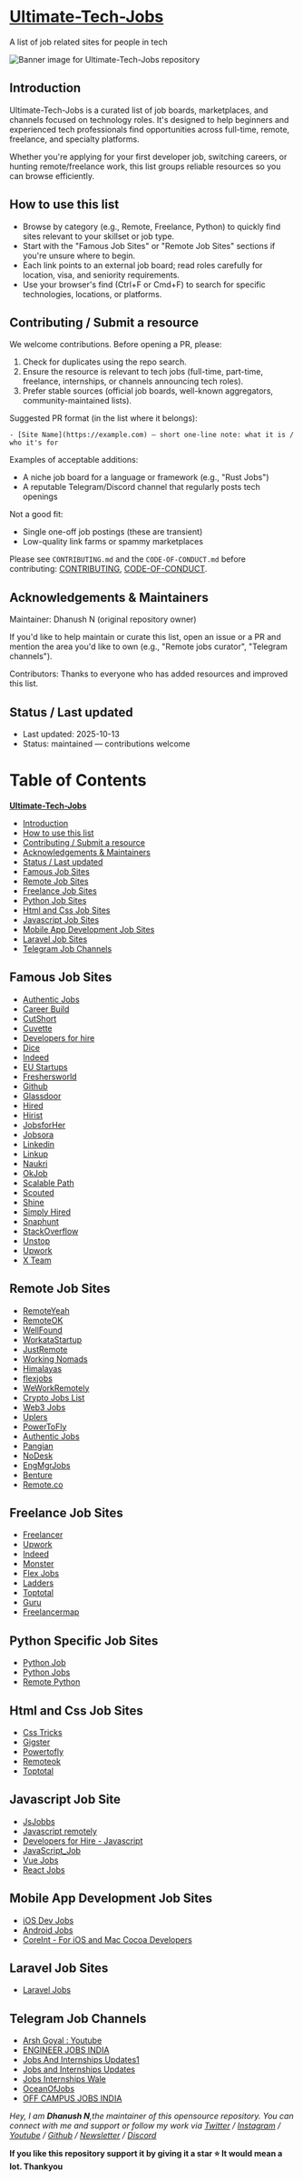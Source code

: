 # [Ultimate-Tech-Jobs](https://github.com/DHANUSHXENO/Ultimate-Tech-Jobs)

A list of job related sites for people in tech

![Banner image for Ultimate-Tech-Jobs repository](https://github.com/DHANUSHXENO/Ultimate-Tech-Jobs/blob/main/cover.png)
## Introduction

Ultimate-Tech-Jobs is a curated list of job boards, marketplaces, and channels focused on technology roles. It's designed to help beginners and experienced tech professionals find opportunities across full-time, remote, freelance, and specialty platforms.

Whether you're applying for your first developer job, switching careers, or hunting remote/freelance work, this list groups reliable resources so you can browse efficiently.

## How to use this list

- Browse by category (e.g., Remote, Freelance, Python) to quickly find sites relevant to your skillset or job type.
- Start with the "Famous Job Sites" or "Remote Job Sites" sections if you're unsure where to begin.
- Each link points to an external job board; read roles carefully for location, visa, and seniority requirements.
- Use your browser's find (Ctrl+F or Cmd+F) to search for specific technologies, locations, or platforms.

## Contributing / Submit a resource

We welcome contributions. Before opening a PR, please:

1. Check for duplicates using the repo search.
2. Ensure the resource is relevant to tech jobs (full-time, part-time, freelance, internships, or channels announcing tech roles).
3. Prefer stable sources (official job boards, well-known aggregators, community-maintained lists).

Suggested PR format (in the list where it belongs):

```
- [Site Name](https://example.com) — short one-line note: what it is / who it's for
```

Examples of acceptable additions:
- A niche job board for a language or framework (e.g., "Rust Jobs")
- A reputable Telegram/Discord channel that regularly posts tech openings

Not a good fit:
- Single one-off job postings (these are transient)
- Low-quality link farms or spammy marketplaces

Please see `CONTRIBUTING.md` and the `CODE-OF-CONDUCT.md` before contributing: [CONTRIBUTING](https://github.com/DHANUSHXENO/Ultimate-Tech-Jobs/blob/main/CONTRIBUTING.md), [CODE-OF-CONDUCT](https://github.com/DHANUSHXENO/Ultimate-Tech-Jobs/blob/main/CODE-OF-CONDUCT.md).

## Acknowledgements & Maintainers

Maintainer: Dhanush N (original repository owner)

If you'd like to help maintain or curate this list, open an issue or a PR and mention the area you'd like to own (e.g., "Remote jobs curator", "Telegram channels").

Contributors: Thanks to everyone who has added resources and improved this list.

## Status / Last updated

- Last updated: 2025-10-13
- Status: maintained — contributions welcome

# Table of Contents
[**Ultimate-Tech-Jobs**](#Ultimate-Tech-Jobs)
- [Introduction](#introduction)
- [How to use this list](#how-to-use-this-list)
- [Contributing / Submit a resource](#contributing--submit-a-resource)
- [Acknowledgements & Maintainers](#acknowledgements--maintainers)
- [Status / Last updated](#status--last-updated)
- [Famous Job Sites](#Famous-Job-Sites)
- [Remote Job Sites](#Remote-Job-Sites)
- [Freelance Job Sites](#Freelance-Job-Sites)
- [Python Job Sites](#Python-Job-Sites)
- [Html and Css Job Sites](#Html-and-Css-Job-Sites)
- [Javascript Job Sites](#Javascript-Job-Sites)
- [Mobile App Development Job Sites](#Mobile-App-Development-Job-Sites)
- [Laravel Job Sites](#Laravel-Job-Sites)
- [Telegram Job Channels](#telegram-job-channels)

## Famous Job Sites
- [Authentic Jobs](https://authenticjobs.com)
- [Career Build](https://www.careerbuilder.com)
- [CutShort](https://www.cutshort.com/)
- [Cuvette](https://cuvette.tech/)
- [Developers for hire](https://www.developersforhire.com)
- [Dice](https://www.dice.com)
- [Indeed](https://www,indeed.com)
- [EU Startups](https://www.eu-startups.com/startup-jobs/)
- [Freshersworld](https://www.freshersworld.com/)
- [Github](http://jobs.github.com)
- [Glassdoor](https://www.glassdoor.co.in)
- [Hired](https://hired.com/)
- [Hirist](https://www.hirist.com/)
- [JobsforHer](https://www.jobsforher.com/)
- [Jobsora](https://www.jobsora.com/)
- [Linkedin](http://linkedIn.com)
- [Linkup](https://www.linkup.com)
- [Naukri](https://www.naukri.com)
- [OkJob](https://www.okjob.io/)
- [Scalable Path](https://www.scalablepath.com/)
- [Scouted](https://scouted.io)
- [Shine](https://www.shine.com)
- [Simply Hired](https://www.simplyhired.com/)
- [Snaphunt](https://www.snaphunt.com/)
- [StackOverflow](http://stackoverflow.com/jobs)
- [Unstop](https://unstop.com/)
- [Upwork](https://upwork.com)
- [X Team](https://x-team.com)

## Remote Job Sites
- [RemoteYeah](https://remoteyeah.com)
- [RemoteOK](https://remoteok.com)
- [WellFound](https://wellfound.com)
- [WorkataStartup](https://workatastartup.com)
- [JustRemote](https://justremote.co)
- [Working Nomads](https://workingnomads.com/jobs)
- [Himalayas](https://himalayas.app)
- [flexjobs](https://flexjobs.com)
- [WeWorkRemotely](https://weworkremotely.com)
- [Crypto Jobs List](https://cryptojoblist.com)
- [Web3 Jobs](https://web3.career)
- [Uplers](https://www.uplers.com/)
- [PowerToFly](https://powertofly.com/jobs/)
- [Authentic Jobs](https://authenticjobs.com)
- [Pangian](https://pangian.com)
- [NoDesk](https://nodesk.co)
- [EngMgrJobs](https://engmgrjobs.com)
- [Benture](https://benture.io)
- [Remote.co](https://remote.co/)

## Freelance Job Sites
- [Freelancer](http://freelancer.com/jobs)
- [Upwork](https://www.upwork.com/freelance-jobs/)
- [Indeed](http://indeed.com/)
- [Monster](http://monster.com/)
- [Flex Jobs](http://flexjobs.com/jobs)
- [Ladders](https://www.theladders.com)
- [Toptotal](https://www.toptal.com)
- [Guru](https://guru.com)
- [Freelancermap](https://freelancermap.com)

## Python Specific Job Sites
- [Python Job](https://pythonjob.xyz)
- [Python Jobs](http://python.org/jobs)
- [Remote Python](https://www.remotepython.com/)

## Html and Css Job Sites
- [Css Tricks](https://css-tricks.com/jobs/)
- [Gigster](https://gigster.com)
- [Powertofly](https://powertofly.com)
- [Remoteok](https://remoteok.io/hire/css)
- [Toptotal](https://www.toptal.com)

## Javascript Job Site
- [JsJobbs](https://jsjobbs.com)
- [Javascript remotely](http://jsremotely.com)
- [Developers for Hire - Javascript](https://www.developersforhire.com/javascript/)
- [JavaScript_Job](https://javascriptjob.xyz)
- [Vue Jobs](https://vuejobs.com)
- [React Jobs](https://reactjobsboard.com)

## Mobile App Development Job Sites
- [iOS Dev Jobs](http://iosdevjobs.com)
- [Android Jobs](https://www.androidjobs.io/)
- [CoreInt - For iOS and Mac Cocoa Developers](http://jobs.coreint.org/)

## Laravel Job Sites
- [Laravel Jobs](https://larajobs.com)


## Telegram Job Channels
- [Arsh Goyal : Youtube](https://telegram.me/goyalarsh)
- [ENGINEER JOBS INDIA](https://telegram.me/engineerjobsindia)
- [Jobs And Internships Updates1](https://telegram.me/jobs_and_internships_updates1)
- [Jobs and Internships Updates](https://telegram.me/jobsandinternshipsupdates)
- [Jobs Internships Wale](https://telegram.me/jobsinternshipswale)
- [OceanOfJobs](https://telegram.me/OceanOfJobs)
- [OFF CAMPUS JOBS INDIA](https://telegram.me/offcampusjobsindia_IT)


*Hey, I am **Dhanush N**,the maintainer of this opensource repository. You can connect with me and support or follow my work via [Twitter](https://twitter.com/Dhanush_Nehru) / [Instagram](https://www.instagram.com/dhanush_nehru/) / [Youtube](https://www.youtube.com/@dhanushnehru?sub_confirmation=1) / [Github](https://github.com/DhanushNehru) / [Newsletter](https://dhanushn.substack.com/) / [Discord](https://discord.com/invite/Yn9g6KuWyA)*

**If you like this repository support it by giving it a star ⭐ It would mean a lot. Thankyou**
